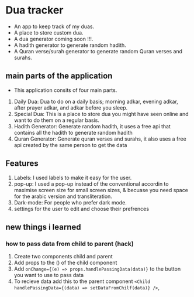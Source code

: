 # Dua tracker

- An app to keep track of my duas.
- A place to store custom dua.
- A dua generator coming soon !!!.
- A hadith generator to generate random hadith.
- A Quran verse/surah generator to generate random Quran verses and surahs.

## main parts of the application

- This application consits of four main parts.

1. Daily Dua: Dua to do on a daily basis; morning adkar, evening adkar, after prayer adkar, and adkar before you sleep.
2. Special Dua: This is a place to store dua you might have seen online and want to do them on a regular basis.
3. Hadith Generator: Generate random hadith, it uses a free api that contains all the hadith to generate random hadith
4. Quran Generator: Generate quran verses and surahs, it also uses a free api created by the same person to get the data

## Features

1. Labels: I used labels to make it easy for the user.
2. pop-up: I used a pop-up instead of the conventional accordin to maximise screen size for small screen sizes, & becuase you need space for the arabic version and transliteration.
3. Dark-mode: For people who prefer dark mode.
4. settings for the user to edit and choose their prefrences

## new things i learned

### how to pass data from child to parent (hack)

1. Create two components child and parent
2. Add props to the () of the child component
3. Add `onChange={(e) => props.handlePassingData(data)}` to the button you want to use to pass data
4. To recieve data add this to the parent component `<Child handlePassingData={(data) => setDataFromChilf(data)} />`,

